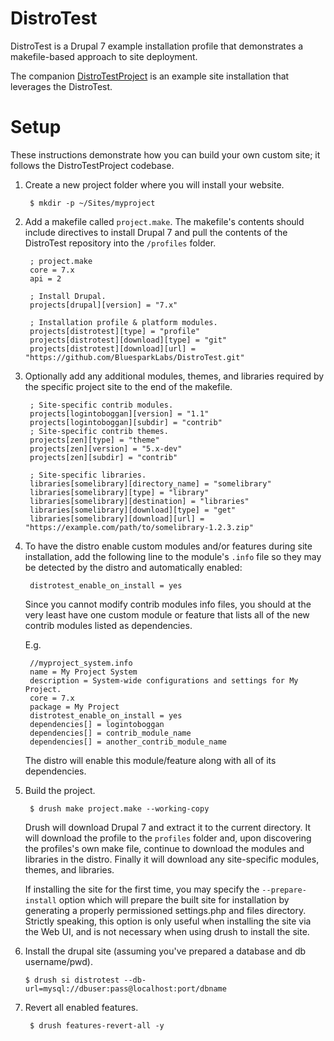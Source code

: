 DistroTest
==========

DistroTest is a Drupal 7 example installation profile that demonstrates a
makefile-based approach to site deployment.

The companion [DistroTestProject](https://github.com/BluesparkLabs/DistroTestProject)
is an example site installation that leverages the DistroTest.

Setup
=====

These instructions demonstrate how you can build your own custom site;
it follows the DistroTestProject codebase.

1. Create a new project folder where you will install your website.

        $ mkdir -p ~/Sites/myproject


2. Add a makefile called `project.make`. The makefile's contents should include
   directives to install Drupal 7 and pull the contents of the DistroTest
   repository into the `/profiles` folder.


        ; project.make
        core = 7.x
        api = 2
        
        ; Install Drupal.
        projects[drupal][version] = "7.x"
        
        ; Installation profile & platform modules.
        projects[distrotest][type] = "profile"
        projects[distrotest][download][type] = "git"
        projects[distrotest][download][url] = "https://github.com/BluesparkLabs/DistroTest.git"


3. Optionally add any additional modules, themes, and libraries required by
the specific project site to the end of the makefile.

        ; Site-specific contrib modules.
        projects[logintoboggan][version] = "1.1"
        projects[logintoboggan][subdir] = "contrib"
        ; Site-specific contrib themes.
        projects[zen][type] = "theme"
        projects[zen][version] = "5.x-dev"
        projects[zen][subdir] = "contrib"
        
        ; Site-specific libraries.
        libraries[somelibrary][directory_name] = "somelibrary"
        libraries[somelibrary][type] = "library"
        libraries[somelibrary][destination] = "libraries"
        libraries[somelibrary][download][type] = "get"
        libraries[somelibrary][download][url] = "https://example.com/path/to/somelibrary-1.2.3.zip"

4. To have the distro enable custom modules and/or features during site
installation, add the following line to the module's `.info` file so they may
be detected by the distro and automatically enabled:

        distrotest_enable_on_install = yes

    Since you cannot modify contrib modules info files, you should at the very
    least have one custom module or feature that lists all of the new contrib
    modules listed as dependencies.

    E.g.

        //myproject_system.info
        name = My Project System
        description = System-wide configurations and settings for My Project.
        core = 7.x
        package = My Project
        distrotest_enable_on_install = yes
        dependencies[] = logintoboggan
        dependencies[] = contrib_module_name
        dependencies[] = another_contrib_module_name

    The distro will enable this module/feature along with all of its dependencies.

5. Build the project.

        $ drush make project.make --working-copy

    Drush will download Drupal 7 and extract it to the current directory.
    It will download the profile to the `profiles` folder and, upon
    discovering the profiles's own make file, continue to download the
    modules and libraries in the distro. Finally it will download any
    site-specific modules, themes, and libraries.

    If installing the site for the first time, you may specify the
    `--prepare-install` option which will prepare the built site for
    installation by generating a properly permissioned settings.php
    and files directory. Strictly speaking, this option is only useful
    when installing the site via the Web UI, and is not necessary when
    using drush to install the site.

5.  Install the drupal site (assuming you've prepared a database and db username/pwd).

        $ drush si distrotest --db-url=mysql://dbuser:pass@localhost:port/dbname

6. Revert all enabled features.

        $ drush features-revert-all -y
